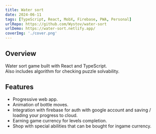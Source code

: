 ```yaml
---
title: Water sort
date: 2024-06-11
tags: [TypeScript, React, MobX, Firebase, PWA, Personal]
urlRepo: https://github.com/Wystov/water-sort
urlDemo: https://water-sort.netlify.app/
coverImg: './cover.png'
---
```


## Overview

Water sort game built with React and TypeScript.  
Also includes algorithm for checking puzzle solvability.

## Features

- Progressive web app.
- Animation of bottle moves.
- Integration with firebase for auth with google account and saving / loading your progress to cloud.
- Earning game currency for levels completion.
- Shop with special abilities that can be bought for ingame currency.
